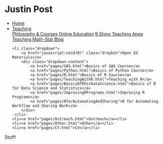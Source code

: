 Justin Post
================

<head>
  <link rel="stylesheet" href="css/styles.css">
</head>

<ul>
    <li><a href="index.html">Home</a></li>
    <li class="dropdown">
        <a href="javascript:void(0)" class="dropbtn">Teaching</a>
        <div class="dropdown-content">
            <a href="pages/PhilosophyCoures.html">Philosophy & Courses</a>
            <a href="pages/Online.html">Online Education</a>
            <a href="pages/ShinyApps.html">R Shiny Teaching Apps</a>
            <a href="math-stat/MathStat.html">Teaching Math-Stat Blog</a>
        </div>
     </li>
    
    <li class="dropdown">
        <a href="javascript:void(0)" class="dropbtn">Open Ed Materials</a>
        <div class="dropdown-content">
            <a href="pages/SAS.html">Basics of SAS Course</a>
            <a href="pages/Python.html">Basics of Python Course</a>
            <a href="pages/R.html">Basics of R Course</a>
            <a href="pages/TeachingWithR.html">Teaching with R</a>
            <a href="pages/BasicsOfRForDataScience.html">Basics of R for Data Science and Statistics</a>
            <a href="pages/ImprovingRPrograms.html">Improving R Programs</a>
            <a href="pages/RforAutomatingAndSharing">R for Automating Workflow and Sharing Work</a>
        </div>
     </li>
    <li><a href="pages/Outreach.html">Outreach</a></li>
    <li><a href="pages/Other.html">Other</a></li>
    <li><a href="pages/CV.html">CV</a></li>
</ul>

Stuff!
